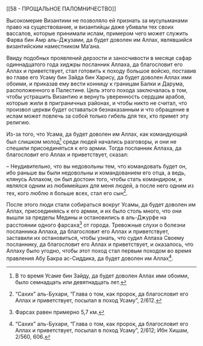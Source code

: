[[58 - ПРОЩАЛЬНОЕ ПАЛОМНИЧЕСТВО]]

Высокомерие Византиии не позволяло ей признать за мусульманами право на существование, и византийцы даже убивали тех своих вассалов, которые принимали ислам, примером чего может служить Фарва бин Амр аль-Джузами, да будет доволен им Аллах, являвшийся византийским наместником Ма‘ана.

Ввиду подобных проявлений дерзости и заносчивости в месяце сафар одиннадцатого года хиджры посланник Аллаха, да благословит его Аллах и приветствует, стал готовить к походу большое войско, поставив во главе его Усаму бин Зайда бин Харису, да будет доволен Аллах ими обоими, и приказав ему вести конницу к границам Балки и Дарума, расположенного в Палестине. Цель этого похода заключалась в том, чтобы устрашить Византию и вернуть уверенность сердцам арабов, которые жили в приграничных районах, и чтобы никто не считал, что произвол церкви будет оставаться безнаказанным и что обращение в ислам может повлечь за собой только гибель для тех, кто примет эту религию.

Из-за того, что Усама, да будет доволен им Аллах, как командующий был слишком молод[^1] среди людей начались разговоры, и они не спешили присоединяться к его армии. Тогда посланник Аллаха, да благословит его Аллах и приветствует, сказал:

– Неудивительно, что вы недовольны тем, что командовать будет он, ибо раньше вы были недовольны и командованием его отца, а ведь, клянусь Аллахом, он был достоин того, чтобы стать командиром, и являлся одним из любимейших для меня людей, а после него одним из тех, кого люблю я больше всех, стал его сын[^2].

После этого люди стали собираться вокруг Усамы, да будет доволен им Аллах, присоединяясь к его армии, и их было столь много, что они вышли за пределы Медины и остановились в аль-Джурфе на расстоянии одного фарсаха[^3] от города. Тревожные слухи о болезни посланника Аллаха, да благословит его Аллах и приветствует, заставили их остановиться, чтобы узнать, что судил Аллаха Своему посланнику, да благословит его Аллах и приветствует, и оказалось, что Аллаху было угодно, чтобы этот поход стал первым походом во время правления Абу Бакра ас-Сиддика, да будет доволен им Аллах[^4].

[^1]: В то время Усаме бин Зайду, да будет доволен Аллах ими обоими, было семнадцать или девятнадцать лет.

[^2]: “Сахих” аль-Бухари, “Глава о том, как пророк, да благословит его Аллах и приветствует, посылал в поход Усаму”, 2/612.

[^3]: Фарсах равен примерно 5,7 км.

[^4]: “Сахих” аль-Бухари, “Глава о том, как пророк, да благословит его Аллах и приветствует, посылал в поход Усаму”, 2/612; Ибн Хишам, 2/560, 606.

